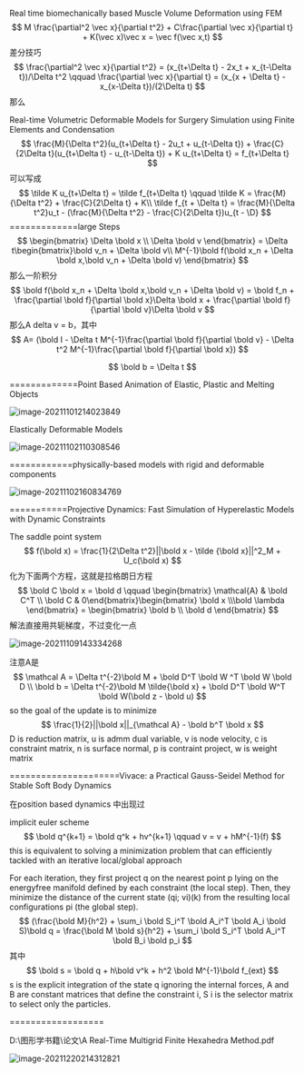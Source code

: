 Real time biomechanically based Muscle Volume Deformation using FEM
$$
M \frac{\partial^2 \vec x}{\partial t^2} + C\frac{\partial \vec x}{\partial t} + K(\vec x)\vec x = \vec f(\vec x,t)
$$
差分技巧
$$
\frac{\partial^2 \vec x}{\partial t^2} = (x_{t+\Delta t} - 2x_t + x_{t-\Delta t})/\Delta t^2 \qquad \frac{\partial \vec x}{\partial t} = (x_{x + \Delta t} - x_{x-\Delta t})/(2\Delta t)
$$
那么

Real-time Volumetric Deformable Models for Surgery Simulation using Finite Elements and Condensation  
$$
\frac{M}{\Delta t^2}(u_{t+\Delta t} - 2u_t + u_{t-\Delta t}) + \frac{C}{2\Delta t}(u_{t+\Delta t} - u_{t-\Delta t}) + K u_{t+\Delta t} = f_{t+\Delta t}
$$
可以写成
$$
\tilde K u_{t+\Delta t} = \tilde f_{t+\Delta t} \qquad \tilde K = \frac{M}{\Delta t^2} + \frac{C}{2\Delta t} + K\\
\tilde f_{t + \Delta t} = \frac{M}{\Delta t^2}u_t - (\frac{M}{\Delta t^2} - \frac{C}{2\Delta t})u_{t - \D}
$$
=============large Steps
$$
\begin{bmatrix} \Delta \bold x \\ \Delta \bold v \end{bmatrix} = \Delta t\begin{bmatrix}\bold v_n + \Delta \bold v\\ M^{-1}\bold f(\bold x_n + \Delta \bold x,\bold v_n + \Delta \bold v) \end{bmatrix}
$$
那么一阶积分
$$
\bold f(\bold x_n + \Delta \bold x,\bold v_n + \Delta \bold v) = \bold f_n + \frac{\partial \bold f}{\partial \bold x}\Delta \bold x + \frac{\partial \bold f}{\partial \bold v}\Delta \bold  v
$$
那么A delta v = b，其中
$$
A= (\bold I - \Delta t M^{-1}\frac{\partial \bold f}{\partial \bold v} - \Delta t^2 M^{-1}\frac{\partial \bold f}{\partial \bold x})
$$

$$
\bold b = \Delta t 
$$

=============Point Based Animation of Elastic, Plastic and Melting Objects  

![image-20211101214023849](E:\mycode\collection\定理\积分技巧\image-20211101214023849.png)

Elastically Deformable Models  



![image-20211102110308546](E:\mycode\collection\定理\积分技巧\image-20211102110308546.png)

============physically-based models with rigid and deformable components

![image-20211102160834769](E:\mycode\collection\定理\积分技巧\image-20211102160834769.png)

===========Projective Dynamics: Fast Simulation of Hyperelastic Models with Dynamic Constraints  

The saddle point system
$$
f(\bold x) = \frac{1}{2\Delta t^2}||\bold x - \tilde {\bold x}||^2_M + U_c(\bold x)
$$
化为下面两个方程，这就是拉格朗日方程
$$
\bold C \bold x = \bold d \qquad \begin{bmatrix} \mathcal{A} & \bold C^T \\ \bold C & 0\end{bmatrix}\begin{bmatrix} \bold x \\\bold \lambda \end{bmatrix} = \begin{bmatrix} \bold b \\ \bold d \end{bmatrix}
$$
解法直接用共轭梯度，不过变化一点

![image-20211109143334268](E:\mycode\collection\定理\积分技巧\image-20211109143334268.png)

注意A是
$$
\mathcal A = \Delta t^{-2}\bold M + \bold D^T \bold W ^T \bold W \bold D \\
\bold b = \Delta t^{-2}\bold M \tilde{\bold x} + \bold D^T \bold W^T \bold W(\bold z - \bold u)
$$
so the goal of the update is to minimize 
$$
\frac{1}{2}||\bold x||_{\mathcal A} - \bold b^T \bold x
$$
D is reduction matrix, u is admm dual variable, v is node velocity, c is constraint matrix, n is surface normal, p is contraint project, w is weight matrix

=====================Vivace: a Practical Gauss-Seidel Method for Stable Soft Body Dynamics  

在position based dynamics 中出现过

implicit euler scheme
$$
\bold q^{k+1} = \bold q^k + hv^{k+1} \qquad v = v + hM^{-1}(f)
$$
this is equivalent to solving a minimization problem that can efficiently tackled with an iterative local/global approach

For each iteration, they first project q on the nearest point p lying on the energyfree manifold defined by each constraint (the local step). Then, they minimize the distance of the current state (qi; vi)(k) from the resulting local configurations pi (the global step).  
$$
(\frac{\bold M}{h^2} + \sum_i \bold S_i^T \bold A_i^T \bold A_i \bold S)\bold q = \frac{\bold M \bold s}{h^2} + \sum_i \bold S_i^T \bold A_i^T \bold B_i \bold p_i
$$
其中
$$
\bold s = \bold q + h\bold v^k + h^2 \bold M^{-1}\bold f_{ext}
$$
s is the explicit integration of the state q ignoring the internal forces, A and B are constant matrices that define the constraint i, S i is the selector matrix to select only the particles.

==================

D:\图形学书籍\论文\A Real-Time Multigrid Finite Hexahedra Method.pdf

![image-20211220214312821](E:\mycode\collection\定理\积分技巧\image-20211220214312821.png)
